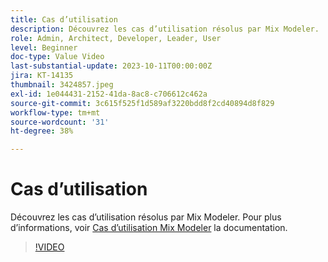 ```yaml
---
title: Cas d’utilisation
description: Découvrez les cas d’utilisation résolus par Mix Modeler.
role: Admin, Architect, Developer, Leader, User
level: Beginner
doc-type: Value Video
last-substantial-update: 2023-10-11T00:00:00Z
jira: KT-14135
thumbnail: 3424857.jpeg
exl-id: 1e044431-2152-41da-8ac8-c706612c462a
source-git-commit: 3c615f525f1d589af3220bdd8f2cd40894d8f829
workflow-type: tm+mt
source-wordcount: '31'
ht-degree: 38%

---
```


# Cas d’utilisation

Découvrez les cas d’utilisation résolus par Mix Modeler. Pour plus d’informations, voir [Cas d’utilisation Mix Modeler](https://experienceleague.adobe.com/docs/mix-modeler/using/get-started/workflow.html) la documentation.

>[!VIDEO](https://video.tv.adobe.com/v/3424857?learn=on)
